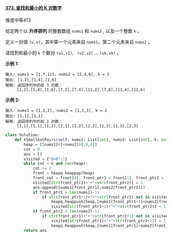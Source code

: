 #### [373. 查找和最小的 K 对数字](https://leetcode.cn/problems/find-k-pairs-with-smallest-sums/)

难度中等413

给定两个以 **升序排列** 的整数数组 `nums1` 和 `nums2` , 以及一个整数 `k` 。

定义一对值 `(u,v)`，其中第一个元素来自 `nums1`，第二个元素来自 `nums2` 。

请找到和最小的 `k` 个数对 `(u1,v1)`, ` (u2,v2)`  ...  `(uk,vk)` 。

 

**示例 1:**

```
输入: nums1 = [1,7,11], nums2 = [2,4,6], k = 3
输出: [1,2],[1,4],[1,6]
解释: 返回序列中的前 3 对数：
     [1,2],[1,4],[1,6],[7,2],[7,4],[11,2],[7,6],[11,4],[11,6]
```

**示例 2:**

```
输入: nums1 = [1,1,2], nums2 = [1,2,3], k = 2
输出: [1,1],[1,1]
解释: 返回序列中的前 2 对数：
     [1,1],[1,1],[1,2],[2,1],[1,2],[2,2],[1,3],[1,3],[2,3]
```



```python
class Solution:
    def kSmallestPairs(self, nums1: List[int], nums2: List[int], k: int) -> List[List[int]]:
        heap = [[nums1[0]+nums2[0],0,0]]
        cnt = 0
        ans = []
        visited = {"0+0":1}
        while cnt < k and len(heap):
            cnt += 1
            front = heapq.heappop(heap)
            front_val = front[0]; front_ptr1 = front[1]; front_ptr2 = front[2]
            visited[str(front_ptr1)+"+"+str(front_ptr2)] = 1
            ans.append([nums1[front_ptr1],nums2[front_ptr2]])
            if front_ptr1 < len(nums1)-1:
                if str(front_ptr1+1)+"+"+str(front_ptr2) not in visited:
                    heapq.heappush(heap,[nums1[front_ptr1+1]+nums2[front_ptr2],front_ptr1+1,front_ptr2])
                    visited[str(front_ptr1+1)+"+"+str(front_ptr2)] = 1
            if front_ptr2 < len(nums2)-1:
                if str(front_ptr1)+"+"+str(front_ptr2+1) not in visited:
                    visited[str(front_ptr1)+"+"+str(front_ptr2+1)] = 1
                    heapq.heappush(heap,[nums1[front_ptr1]+nums2[front_ptr2+1],front_ptr1,front_ptr2+1])
        return ans
```

